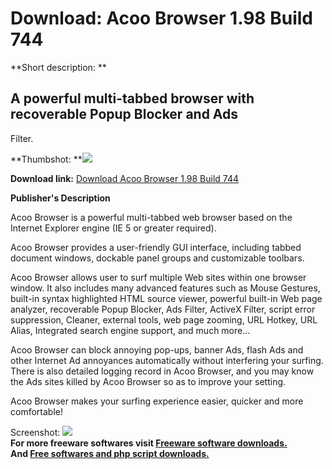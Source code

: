 # Download: Acoo Browser 1.98 Build 744

**Short description: **

## A powerful multi-tabbed browser with recoverable Popup Blocker and Ads
Filter.

  
**Thumbshot: **![](http://www.freewarefiles.com/screenshot/acoo_browser_md.gif)   
  
**Download link:** [Download Acoo Browser 1.98 Build 744](http://freesoftwares.boysofts.com/Acoo-Browser_program_12233.html)  
  

**Publisher's Description**  
  

Acoo Browser is a powerful multi-tabbed web browser based on the Internet
Explorer engine (IE 5 or greater required).

Acoo Browser provides a user-friendly GUI interface, including tabbed document
windows, dockable panel groups and customizable toolbars.

Acoo Browser allows user to surf multiple Web sites within one browser window.
It also includes many advanced features such as Mouse Gestures, built-in
syntax highlighted HTML source viewer, powerful built-in Web page analyzer,
recoverable Popup Blocker, Ads Filter, ActiveX Filter, script error
suppression, Cleaner, external tools, web page zooming, URL Hotkey, URL Alias,
Integrated search engine support, and much more...

Acoo Browser can block annoying pop-ups, banner Ads, flash Ads and other
Internet Ad annoyances automatically without interfering your surfing. There
is also detailed logging record in Acoo Browser, and you may know the Ads
sites killed by Acoo Browser so as to improve your setting.

Acoo Browser makes your surfing experience easier, quicker and more
comfortable!

  
  
Screenshot: ![](http://www.freewarefiles.com/screenshot/acoo_browser.gif)  
**For more freeware softwares visit [Freeware software downloads.](http://freesoftwares.boysofts.com/)**   
**And [Free softwares and php script downloads.](http://www.boysofts.com/)**

